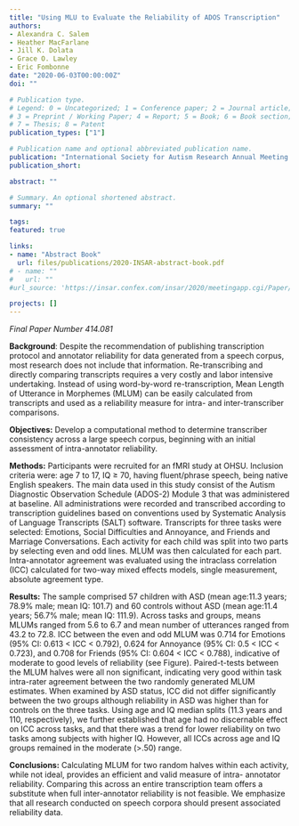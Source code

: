 ```yaml
---
title: "Using MLU to Evaluate the Reliability of ADOS Transcription"
authors:
- Alexandra C. Salem
- Heather MacFarlane
- Jill K. Dolata
- Grace O. Lawley
- Eric Fombonne
date: "2020-06-03T00:00:00Z"
doi: ""

# Publication type.
# Legend: 0 = Uncategorized; 1 = Conference paper; 2 = Journal article;
# 3 = Preprint / Working Paper; 4 = Report; 5 = Book; 6 = Book section;
# 7 = Thesis; 8 = Patent
publication_types: ["1"]

# Publication name and optional abbreviated publication name.
publication: "International Society for Autism Research Annual Meeting (INSAR)"
publication_short:

abstract: ""

# Summary. An optional shortened abstract.
summary: ""

tags:
featured: true

links:
- name: "Abstract Book"
  url: files/publications/2020-INSAR-abstract-book.pdf
# - name: ""
#   url: ""
#url_source: 'https://insar.confex.com/insar/2020/meetingapp.cgi/Paper/35326'

projects: []
---
```


<!--
Salem, A., MacFarlane, H., Dolata, J. K., **Lawley, G.**, and Fombonne, E. J. (2020). Using MLU to Evaluate the Reliability of ADOS Transcription. In International Society for Autism Research Annual Meeting.
-->

*Final Paper Number 414.081*

**Background**: Despite the recommendation of publishing transcription protocol and annotator reliability for data generated from a speech corpus, most research does not include that information. Re-transcribing and directly comparing transcripts requires a very costly and labor intensive undertaking. Instead of using word-by-word re-transcription, Mean Length of Utterance in Morphemes (MLUM) can be easily calculated from transcripts and used as a reliability measure for intra- and inter-transcriber comparisons.

**Objectives:** Develop a computational method to determine transcriber consistency across a large speech corpus, beginning with an initial assessment of intra-annotator reliability.

**Methods:** Participants were recruited for an fMRI study at OHSU. Inclusion criteria were: age 7 to 17, IQ ≥ 70, having fluent/phrase speech, being native English speakers. The main data used in this study consist of the Autism Diagnostic Observation Schedule (ADOS-2) Module 3 that was administered at baseline. All administrations were recorded and transcribed according to transcription guidelines based on conventions used by Systematic Analysis of Language Transcripts (SALT) software. Transcripts for three tasks were selected: Emotions, Social Difficulties and Annoyance, and Friends and Marriage Conversations. Each activity for each child was split into two parts by selecting even and odd lines. MLUM was then calculated for each part. Intra-annotator agreement was evaluated using the intraclass correlation (ICC) calculated for two-way mixed effects models, single measurement, absolute agreement type.

**Results:** The sample comprised 57 children with ASD (mean age:11.3 years; 78.9% male; mean IQ: 101.7) and 60 controls without ASD (mean age:11.4 years; 56.7% male; mean IQ: 111.9). Across tasks and groups, means MLUMs ranged from 5.6 to 6.7 and mean number of utterances ranged from 43.2 to 72.8. ICC between the even and odd MLUM was 0.714 for Emotions (95% CI: 0.613 < ICC < 0.792), 0.624 for Annoyance (95% CI: 0.5 < ICC < 0.723), and 0.708 for Friends (95% CI: 0.604 < ICC < 0.788), indicative of moderate to good levels of reliability (see Figure). Paired-t-tests between the MLUM halves were all non significant, indicating very good within task intra-rater agreement between the two randomly generated MLUM estimates. When examined by ASD status, ICC did not differ significantly between the two groups although reliability in ASD was higher than for controls on the three tasks. Using age and IQ median splits (11.3 years and 110, respectively), we further established that age had no discernable effect on ICC across tasks, and that there was a trend for lower reliability on two tasks among subjects with higher IQ. However, all ICCs across age and IQ groups remained in the moderate (>.50) range.

**Conclusions:** Calculating MLUM for two random halves within each activity, while not ideal, provides an efficient and valid measure of intra- annotator reliability. Comparing this across an entire transcription team offers a substitute when full inter-annotator reliability is not feasible. We emphasize that all research conducted on speech corpora should present associated reliability data.